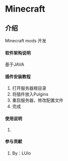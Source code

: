 # Minecraft

## 介绍
Minecraft mods 开发


#### 软件架构说明
基于JAVA

#### 插件安装教程

1.  打开服务器根目录
2.  将插件放入Pulgins
3.  重启服务器，修改配置文件
4.  完成

#### 使用说明

1. 


#### 参与贡献

1.  By：LUlo





